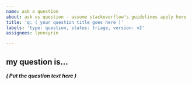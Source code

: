 ```yaml
---
name: ask a question
about: ask us question - assume stackoverflow's guidelines apply here
title: 'q: ( your question title goes here )'
labels: 'type: question, status: triage, version: v2'
assignees: lynncyrin

---
```


## my question is...

_**( Put the question text here )**_
